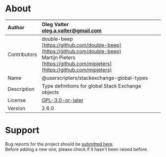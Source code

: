 
# About

| Author       | Oleg Valter<br>[oleg.a.valter@gmail.com](mailto:oleg.a.valter@gmail.com) |
| :----------- | :----------------------- |
| Contributors | double-beep<br>[https://github.com/double-beep](https://github.com/double-beep)<br>Martijn Pieters<br>[https://github.com/mjpieters](https://github.com/mjpieters) |
| Name | @userscripters/stackexchange-global-types |
| Description | Type definitions for global Stack Exchange objects |
| License | [GPL-3.0-or-later](https://spdx.org/licenses/GPL-3.0-or-later) |
| Version | 2.6.0 |


# Support

Bug reports for the project should be [submitted here](https://github.com/userscripters/stackexchange-global-types/issues).
<br>Before adding a new one, please check if it hasn't been raised before.
  